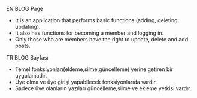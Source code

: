 EN
BLOG Page
- It is an application that performs basic functions (adding, deleting, updating).
- It also has functions for becoming a member and logging in.
- Only those who are members have the right to update, delete and add posts.

TR
BLOG Sayfası
- Temel fonksiyonları(ekleme,silme,güncelleme) yerine getiren bir uygulamadır.
- Üye olma ve üye girişi yapabilecek fonksiyonlarıda vardır.
- Sadece üye olanların yazıları güncelleme,silme ve ekleme yetkisi vardır.
